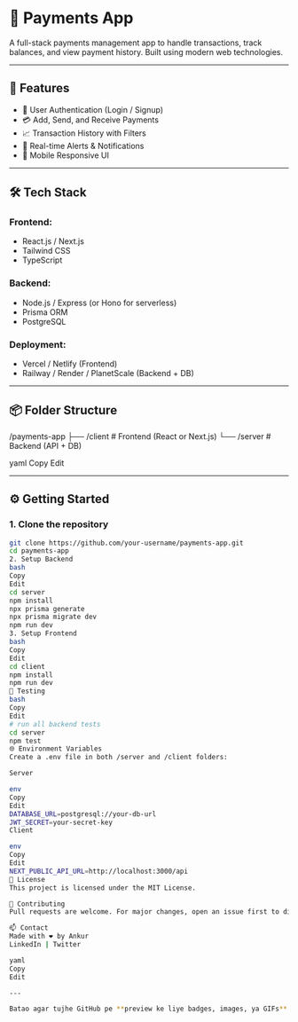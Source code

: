 # 💸 Payments App

A full-stack payments management app to handle transactions, track balances, and view payment history. Built using modern web technologies.

---

## 🚀 Features

- 🔐 User Authentication (Login / Signup)
- 💳 Add, Send, and Receive Payments
- 📈 Transaction History with Filters
- 🔔 Real-time Alerts & Notifications
- 📱 Mobile Responsive UI

---

## 🛠️ Tech Stack

### Frontend:
- React.js / Next.js
- Tailwind CSS
- TypeScript

### Backend:
- Node.js / Express (or Hono for serverless)
- Prisma ORM
- PostgreSQL

### Deployment:
- Vercel / Netlify (Frontend)
- Railway / Render / PlanetScale (Backend + DB)

---

## 📦 Folder Structure

/payments-app
├── /client # Frontend (React or Next.js)
└── /server # Backend (API + DB)

yaml
Copy
Edit

---

## ⚙️ Getting Started

### 1. Clone the repository

```bash
git clone https://github.com/your-username/payments-app.git
cd payments-app
2. Setup Backend
bash
Copy
Edit
cd server
npm install
npx prisma generate
npx prisma migrate dev
npm run dev
3. Setup Frontend
bash
Copy
Edit
cd client
npm install
npm run dev
🧪 Testing
bash
Copy
Edit
# run all backend tests
cd server
npm test
🌐 Environment Variables
Create a .env file in both /server and /client folders:

Server

env
Copy
Edit
DATABASE_URL=postgresql://your-db-url
JWT_SECRET=your-secret-key
Client

env
Copy
Edit
NEXT_PUBLIC_API_URL=http://localhost:3000/api
📝 License
This project is licensed under the MIT License.

🤝 Contributing
Pull requests are welcome. For major changes, open an issue first to discuss what you’d like to change.

📫 Contact
Made with ❤️ by Ankur
LinkedIn | Twitter

yaml
Copy
Edit

---

Batao agar tujhe GitHub pe **preview ke liye badges, images, ya GIFs** bhi chahiye — woh
